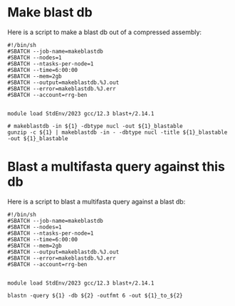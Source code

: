 # Make blast db

Here is a script to make a blast db out of a compressed assembly:
```
#!/bin/sh
#SBATCH --job-name=makeblastdb
#SBATCH --nodes=1
#SBATCH --ntasks-per-node=1
#SBATCH --time=6:00:00
#SBATCH --mem=2gb
#SBATCH --output=makeblastdb.%J.out
#SBATCH --error=makeblastdb.%J.err
#SBATCH --account=rrg-ben


module load StdEnv/2023 gcc/12.3 blast+/2.14.1 

# makeblastdb -in ${1} -dbtype nucl -out ${1}_blastable
gunzip -c ${1} | makeblastdb -in - -dbtype nucl -title ${1}_blastable -out ${1}_blastable
```

# Blast a multifasta query against this db

Here is a script to blast a multifasta query against a blast db:
```
#!/bin/sh
#SBATCH --job-name=makeblastdb
#SBATCH --nodes=1
#SBATCH --ntasks-per-node=1
#SBATCH --time=6:00:00
#SBATCH --mem=2gb
#SBATCH --output=makeblastdb.%J.out
#SBATCH --error=makeblastdb.%J.err
#SBATCH --account=rrg-ben


module load StdEnv/2023 gcc/12.3 blast+/2.14.1 

blastn -query ${1} -db ${2} -outfmt 6 -out ${1}_to_${2}
```
